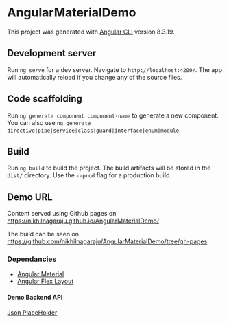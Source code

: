 # AngularMaterialDemo

This project was generated with [Angular CLI](https://github.com/angular/angular-cli) version 8.3.19.

## Development server

Run `ng serve` for a dev server. Navigate to `http://localhost:4200/`. The app will automatically reload if you change any of the source files.

## Code scaffolding

Run `ng generate component component-name` to generate a new component. You can also use `ng generate directive|pipe|service|class|guard|interface|enum|module`.

## Build

Run `ng build` to build the project. The build artifacts will be stored in the `dist/` directory. Use the `--prod` flag for a production build.

## Demo URL
Content served using Github pages on https://nikhilnagaraju.github.io/AngularMaterialDemo/

The build can be seen on https://github.com/nikhilnagaraju/AngularMaterialDemo/tree/gh-pages

### Dependancies
* [Angular Material](https://material.angular.io)
* [Angular Flex Layout](https://github.com/angular/flex-layout)

#### Demo Backend API
[Json PlaceHolder](https://jsonplaceholder.typicode.com)